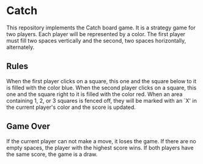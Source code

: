# Catch
This repository implements the Catch board game. It is a strategy game for two players. Each player will be represented by a color. The first player must fill two spaces vertically and the second, two spaces horizontally, alternately.

## Rules
When the first player clicks on a square, this one and the square below to it is filled with the color blue. When the second player clicks on a square, this one and the square right to it is filled with the color red. When an area containing 1, 2, or 3 squares is fenced off, they will be marked with an `X' in the current player's color and the score is updated.

## Game Over
If the current player can not make a move, it loses the game. If there are no empty spaces, the player with the highest score wins. If both players have the same score, the game is a draw.
